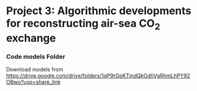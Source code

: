 # Project 3: Algorithmic developments for reconstructing air-sea CO$_2$ exchange

### Code models Folder

Download models from https://drive.google.com/drive/folders/1qP9rGpKTjndQkOdIiVgRhmLhPY92OBwo?usp=share_link
